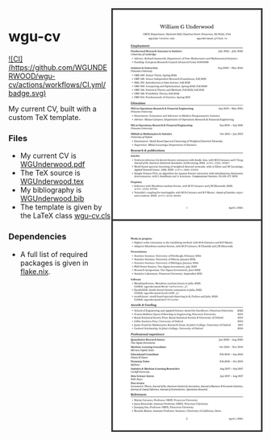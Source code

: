 <a href="https://github.com/WGUNDERWOOD/wgu-cv/blob/main/WGUnderwood.pdf">
<img
src="https://github.com/WGUNDERWOOD/wgu-cv/raw/main/thumbnail.png"
alt="thumbnail"
align="right"
width=300 />
</a>

# wgu-cv

[![CI](https://github.com/WGUNDERWOOD/wgu-cv/actions/workflows/CI.yml/
badge.svg)](https://github.com/WGUNDERWOOD/wgu-cv/actions/workflows/CI.yml)

My current CV, built with a custom TeX template.

### Files
- My current CV is [WGUnderwood.pdf]
- The TeX source is [WGUnderwood.tex]
- My bibliography is [WGUnderwood.bib]
- The template is given by the LaTeX class [wgu-cv.cls]

### Dependencies
- A full list of required packages is given in [flake.nix].

[WGUnderwood.pdf]: ./WGUnderwood.pdf
[WGUnderwood.tex]: ./WGUnderwood.tex
[flake.nix]: ./flake.nix
[WGUnderwood.bib]: ./WGUnderwood.bib
[wgu-cv.cls]: ./wgu-cv.cls
